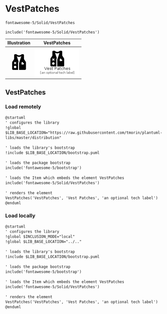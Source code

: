 # VestPatches


```text
fontawesome-5/Solid/VestPatches
```

```text
include('fontawesome-5/Solid/VestPatches')
```



| Illustration | VestPatches |
| :---: | :---: |
| ![illustration for Illustration](../../fontawesome-5/Solid/VestPatches.png) | ![illustration for VestPatches](../../fontawesome-5/Solid/VestPatches.Local.png) |




## VestPatches

### Load remotely
```plantuml
@startuml
' configures the library
!global $LIB_BASE_LOCATION="https://raw.githubusercontent.com/tmorin/plantuml-libs/master/distribution"

' loads the library's bootstrap
!include $LIB_BASE_LOCATION/bootstrap.puml

' loads the package bootstrap
include('fontawesome-5/bootstrap')

' loads the Item which embeds the element VestPatches
include('fontawesome-5/Solid/VestPatches')

' renders the element
VestPatches('VestPatches', 'Vest Patches', 'an optional tech label')
@enduml
```

### Load locally
```plantuml
@startuml
' configures the library
!global $INCLUSION_MODE="local"
!global $LIB_BASE_LOCATION="../.."

' loads the library's bootstrap
!include $LIB_BASE_LOCATION/bootstrap.puml

' loads the package bootstrap
include('fontawesome-5/bootstrap')

' loads the Item which embeds the element VestPatches
include('fontawesome-5/Solid/VestPatches')

' renders the element
VestPatches('VestPatches', 'Vest Patches', 'an optional tech label')
@enduml
```

